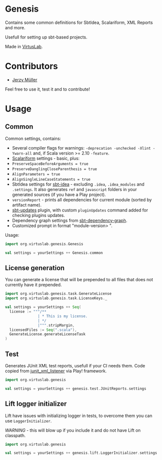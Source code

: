 Genesis
=======

Contains some common definitions for SbtIdea, Scalariform, XML Reports and more.

Usefull for setting up sbt-based projects.

Made in [VirtusLab](http://virtuslab.com).

Contributors
============

* [Jerzy Müller](https://github.com/Kwestor)

Feel free to use it, test it and to contribute!

Usage
=====

Common
------

Common settings, contains:

* Several compiler flags for warnings: `-deprecation -unchecked -Xlint -Ywarn-all` and, if Scala version >= 2.10 `-feature`.
* [Scalariform](https://github.com/sbt/sbt-scalariform) settings - basic, plus:
 * `PreserveSpaceBeforeArguments = true`
 * `PreserveDanglingCloseParenthesis = true`
 * `AlignParameters = true`
 * `AlignSingleLineCaseStatements = true`
* SbtIdea settings for [sbt-idea](https://github.com/mpeltonen/sbt-idea) - excluding `.idea`, `.idea_modules` and `.settings`. It also generates `ref` and `javascript` folders in your generated sources (if you have a Play project).
* `versionReport` - prints all dependencies for current module (sorted by artifact name).
* [sbt-updates](https://github.com/rtimush/sbt-updates) plugin, with custom `pluginUpdates` command added for checking plugins updates.
* Dependency graph settings from [sbt-dependency-graph](https://github.com/jrudolph/sbt-dependency-graph).
* Customized prompt in format "module-version> ".

Usage:

```scala
import org.virtuslab.genesis.Genesis

val settings = yourSettings ++ Genesis.common
```

License generation
------------------

You can generate a license that will be prepended to all files that does not currently have it prepended.

```scala
import org.virtuslab.genesis.task.GenerateLicense
import org.virtuslab.genesis.task.LicenseKeys._

val settings = yourSettings ++ Seq(
  license := """/**
               | * This is my license.
               | */
               |""".stripMargin,
  licensedFiles := Seq(".scala"),
  GenerateLicense.generateLicenseTask
)
```

Test
----

Generates JUnit XML test reports, usefull if your CI needs them. Code copied from [junit_xml_listener](https://github.com/hydrasi/junit_xml_listener) via Play! framework.

```scala
import org.virtuslab.genesis

val settings = yourSettings ++ genesis.test.JUnitReports.settings
```

Lift logger initializer
-----------------------

Lift have issues with initializing logger in tests, to overcome them you can use `LoggerInitializer`.

*WARNING* - this will blow up if you include it and do not have Lift on classpath.

```scala
import org.virtuslab.genesis

val settings = yourSettings ++ genesis.lift.LoggerInitializer.settings
```
